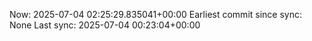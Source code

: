 Now: 2025-07-04 02:25:29.835041+00:00 Earliest commit since sync: None Last sync: 2025-07-04 00:23:04+00:00
